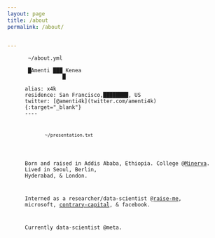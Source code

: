 ```yaml
---
layout: page
title: /about
permalink: /about/


---
```


<figure class="highlight"><pre><code class="language-yaml" data-lang="yaml"><span class="s"> ~/about.yml</span></code></pre></figure>

<figure class="highlight"><pre><code class="language-yaml" data-lang="yaml"><span class="na"></span><span class="pi"></span> <span class="s">█Amenti ███ Kenea</span><span class="blink">
            █ 
          </span>
<span class="na">alias</span><span class="pi">:</span> <span class="s">x4k</span>
<span class="na">residence</span><span class="pi">:</span> <span class="s">San Francisco,████████, US</span>
<span class="na">twitter</span><span class="pi">:</span> <span class="s">[@amenti4k](twitter.com/amenti4k){:target="_blank"}</span>
----

<figure class="highlight"><pre><code class="language-yaml" data-lang="yaml"><span class="s"><br> ~/presentation.txt</span></code></pre></figure>


Born and raised in Addis Ababa, Ethiopia. College @[Minerva](https://www.minerva.edu). Lived in Seoul, Berlin, Hyderabad, & London. 

Interned as a researcher/data-scientist @[raise-me](https://www.raise.me), microsoft, [contrary-capital](https://contrary.com), & facebook.

Currently data-scientist @meta.